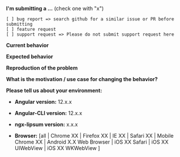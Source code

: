**I'm submitting a ...** (check one with "x")

```
[ ] bug report => search github for a similar issue or PR before submitting
[ ] feature request
[ ] support request => Please do not submit support request here
```

**Current behavior**

<!-- Describe how the bug manifests. -->

**Expected behavior**

<!-- Describe what the behavior would be without the bug. -->

**Reproduction of the problem**

<!-- If the current behavior is a bug or you can illustrate your feature request better with an example, please provide the steps to reproduce and if possible a minimal demo of the problem via https://stackblitz.com or similar. -->

**What is the motivation / use case for changing the behavior?**

<!-- Describe the motivation or the concrete use case -->

**Please tell us about your environment:**

- **Angular version:** 12.x.x
<!-- Check whether this is still an issue in the most recent Angular version -->

- **Angular-CLI version:** 12.x.x
<!-- Check whether this is still an issue in the most recent Angular-CLI version -->

- **ngx-lipsum version:** x.x.x
<!-- Check whether this is still an issue in the most recent ngx-lipsum version -->

- **Browser:** [all | Chrome XX | Firefox XX | IE XX | Safari XX | Mobile Chrome XX | Android X.X Web Browser | iOS XX Safari | iOS XX UIWebView | iOS XX WKWebView ]
<!-- All browsers where this could be reproduced -->
